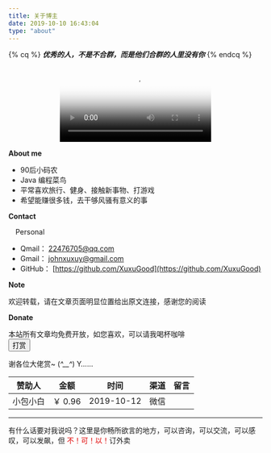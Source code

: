 ```yaml
---
title: 关于博主
date: 2019-10-10 16:43:04
type: "about"
---
```


{% cq %}
**_优秀的人，不是不合群，而是他们合群的人里没有你_**
{% endcq %}

<video poster="https://s2.ax1x.com/2019/11/08/MZi1jf.md.jpg" 
    src="https://hasaik.com/video/dreamitpossible.mp4" 
    style="max-height:70%;max-width:70%;display:block;margin-left:auto;margin-right:auto" controls="" loop="" preload="meta">
    Your browser does not support the video tag.
</video>

**About me**
   *   90后小码农
   *   Java 编程菜鸟
   *   平常喜欢旅行、健身、接触新事物、打游戏
   *   希望能赚很多钱，去干够风骚有意义的事

**Contact**

&emsp;Personal
   *   Qmail： [22476705@qq.com](mailto:22476705@qq.com)
   *   Gmail： [johnxuxuy@gmail.com](mailto:johnxuxuy@gmail.com)
   *   GitHub： [https://github.com/XuxuGood](https://github.com/XuxuGood)

**Note**
<div class="note success">
欢迎转载，请在文章页面明显位置给出原文连接，感谢您的阅读
</div>

**Donate**
<div class="note success">
本站所有文章均免费开放，如您喜欢，可以请我喝杯咖啡
</div>

<div class="share_reward">
    <button id="rewardButton" disable="enable" onclick="dashang()"><span id="dashang">打赏</span></button>
    <div id="QR" style="display:none">
        <div id="wechat" style="display:inline-block">
            <a href="/images/wechatpay.jpg" class="fancybox fancybox.image" rel="group">
                <img id="wechat_qr" src="/images/wechatpay.jpg">
            </a>
        </div>
        <div id="alipay" style="display:inline-block">
            <a href="/images/alipay.jpg" class="fancybox fancybox.image" rel="group">
                <img id="alipay_qr" src="/images/alipay.jpg">
            </a>
        </div>
    </div>
</div>

谢各位大佬赏~ (_^__^_) Y……

|  赞助人   | 金额  |  时间  |  渠道  |  留言  |
|  :----:   | :----:| :----: | :----: | :----: |
| 小包小白  | ￥ 0.96 |  2019-10-12  |  微信  |

* * *

<div class="note default">
有什么话要对我说吗？这里是你畅所欲言的地方，可以咨询，可以交流，可以感叹，可以发飙，但 <font color="yellow;">不！可！以！</font>订外卖
</div>

<style>
    #dashang {
        animation: heartAnimate 1.33s ease-in-out infinite
    }

    #das {
        position: relative;
        width: 50px;
        transition: all .3s
    }

    #das:before {
        content: '打'
    }

    #das:after {
        content: '赏'
    }

    #das:after, #das:before {
        position: absolute;
        left: 25px;
        top: 0;
        width: 25px;
        height: 40px;
        background: red;
        border-radius: 40px 40px 0 0;
        transform: rotate(-45deg);
        transform-origin: 0 100%
    }

    #das:after {
        left: 0;
        top: 0;
        transform: rotate(45deg);
        transform-origin: 100% 100%
    }
    .post-title{
        display: none
    }
</style>
<script>
    function dashang() {
        var e = document.getElementById("QR");
        "none" == e.style.display ? e.style.display = "block" : e.style.display = "none"
    }
</script>
